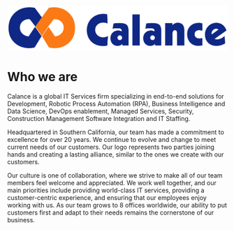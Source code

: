 ![Calance](Calance_Logo_PNG.png)

# Who we are

Calance is a global IT Services firm specializing in end-to-end solutions for Development, Robotic Process Automation (RPA), Business Intelligence and Data Science, DevOps enablement, Managed Services, Security, Construction Management Software Integration and IT Staffing.

Headquartered in Southern California, our team has made a commitment to excellence for over 20 years. We continue to evolve and change to meet current needs of our customers. Our logo represents two parties joining hands and creating a lasting alliance, similar to the ones we create with our customers.

Our culture is one of collaboration, where we strive to make all of our team members feel welcome and appreciated. We work well together, and our main priorities include providing world-class IT services, providing a customer-centric experience, and ensuring that our employees enjoy working with us. As our team grows to 8 offices worldwide, our ability to put customers first and adapt to their needs remains the cornerstone of our business.
